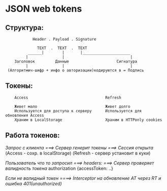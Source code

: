 # JSON web tokens

## Структура:

                Header . Payload . Signature

                  TEXT  .  TEXT  .  TEXT
              ______|        |       |_____________________
             |               |                             |
        Заголовок         Данные                     Сигнатура
             |               |                             |
     (Алгоритмич-шифр + инфо о авторизации)кодируются в = Подпись

## Токены:

        Access                                  Refresh

        Живет мало                              Живет долго
        Используется для доступа к серверу      Используется для обновления Access
        Храним в LocalStorage                   Храним в HTTPonly cookies

## Работа токенов:

*Запрос с клиента    ===>    Сервер генерит токены    ===>    Сессия открыта*
                        (Access - сохр. в localStorage)
                       (Refresh - сервер установит в куки)

*Пользователь что то запросил    ===>     headers:    ===>    Сервер проверяет валидность токена*
                                       authorization
                                      {accessToken: ..}

*Если не валидный токен        ====>     Interceptor на обновление AT через RT* 
*и ошибка 401(unauthorized)*
